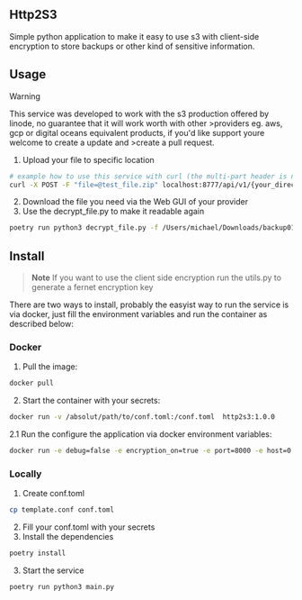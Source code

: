 ## Http2S3
Simple python application to make it easy to use s3 with client-side encryption to store backups or other kind of sensitive information.

## Usage
> [!WARNING]  
>This service was developed to work with the s3 production offered by linode, no guarantee that it will work worth with other >providers eg. aws, gcp or digital oceans equivalent products, if you'd like support youre welcome to create a update and >create a pull request.

1. Upload your file to specific location

```bash
# example how to use this service with curl (the multi-part header is needed)
curl -X POST -F "file=@test_file.zip" localhost:8777/api/v1/{your_directory_in_bucket}/{filename}.zip
```
2. Download the file you need via the Web GUI of your provider
3. Use the decrypt_file.py to make it readable again
```bash
poetry run python3 decrypt_file.py -f /Users/michael/Downloads/backup01.zip
```

## Install
> **Note**
> If you want to use the client side encryption run the utils.py to generate a fernet encryption key

There are two ways to install, probably the easyist way to run the service is via docker, just fill the environment variables and run the container as described below:

### Docker
1. Pull the image:
```bash
docker pull
```
2. Start the container with your secrets:
```bash
docker run -v /absolut/path/to/conf.toml:/conf.toml  http2s3:1.0.0
```
2.1 Run the configure the application via docker environment variables:
```bash
docker run -e debug=false -e encryption_on=true -e port=8000 -e host=0.0.0.0 -e api_key=.. -e secret_key=.. -e cluster_url=.. -e encryption_key=.. -p 0.0.0.0:8000:8000 http2s3:1.0.0
```

### Locally
1. Create conf.toml
```bash
cp template.conf conf.toml
```
2. Fill your conf.toml with your secrets
3. Install the dependencies
```bash
poetry install
```
3. Start the service
```bash
poetry run python3 main.py
```